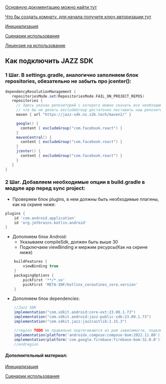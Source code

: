 [Основную документацию можно найти тут](https://clck.ru/35aWZB)

[Что бы создать комнату, для начала получите ключ авторизации тут](https://clck.ru/35aWZw)

[Инициализация](READ-sdk-initialization.md)

[Сценарии использования](READ-sdk-scenarios.md)

[Лицензия на использование](https://clck.ru/35F8h3)

## Как подключить JAZZ SDK
### 1 Шаг. В settings.gradle, аналогично заполняем блок repositories, обязательно не забыть про jcenter():
```groovy
dependencyResolutionManagement {
   repositoriesMode.set(RepositoriesMode.FAIL_ON_PROJECT_REPOS)
   repositories {
     // Здесь указан репозиторий с которого можно скачать все необходимые зависимости,
     // что бы не делать excludeGroup достаточно поставить наш репозиторий выше других
     maven { url "https://jazz-sdk.nx.s2b.tech/maven2/" }

     google() {
       content { excludeGroup("com.facebook.react") }
     }
     mavenCentral() {
       content { excludeGroup("com.facebook.react") }
     }
     jcenter() {
       content { excludeGroup("com.facebook.react") }
     }
   }
}
```

### 2 Шаг. Добавляем необходимые опции в build.gradle в модуле app перед sync project:

* Проверяем блок plugins, в нем должны быть необходимые плагины, как на скрине ниже:
```groovy
plugins {
    id 'com.android.application'
    id 'org.jetbrains.kotlin.android'
}
```
* Дополняем блок Android:
  * Указываем compileSdk, должен быть выше 30
  * Подключаем viewBinding и мержим ресурсы(Как на скрине ниже)
```groovy
    buildFeatures {
        viewBinding true
    }
    packagingOptions {
        pickFirst '**/*.so'
        pickFirst 'META-INF/kotlinx_coroutines_core.version'
    }
 ```
* Дополняем блок dependencies:
```groovy
    //Jazz SDK
    implementation("com.sdkit.android:core-ext:23.09.1.73")
    implementation("com.sdkit.android:jazz-public-sdk:23.09.1.73")
    implementation("com.sdkit.jazz:jazzcastlib:1.15.3")

    //region TODO Не правильно подтягиваются из pom зависимости, подключенные через bom
    implementation(platform('androidx.compose:compose-bom:2022.11.00'))
    implementation(platform('com.google.firebase:firebase-bom:32.0.0'))
    //endregion
 ```


#### Дополнительный материал:

[Инициализация](READ-sdk-initialization.md)

[Сценарии использования](READ-sdk-scenarios.md)